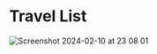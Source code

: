 # Travel List
![Screenshot 2024-02-10 at 23 08 01](https://github.com/miloraddjordjevic95/travel-list/assets/49990887/ff68ce13-0620-4b40-85f2-4238d2f9a803)
